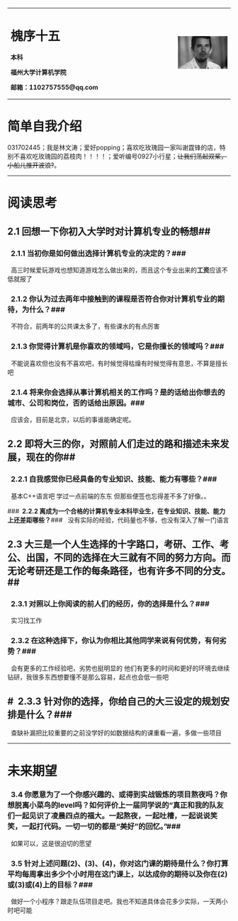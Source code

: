 <table border="0">
  <tr>
    <td width="75%">
      <h1>槐序十五</h1>
      <p><b>本科</b></p>
      <p><b>福州大学计算机学院</b></p>
      <p><b>邮箱：1102757555@qq.com</b></p>
      </td>
    <td width="25%">
      <img src="/111.jpg" width="100%">     
    </td>
    
    
  </tr>
</table>



# **简单自我介绍** #
031702445；我是林文涛；爱好popping；喜欢吃玫瑰园一家叫谢霆锋的店，特别不喜欢吃玫瑰园的荔枝肉！！！！；爱听编号0927小行星；~~让我们荡起双桨，小船儿推开波浪?~~。
<hr></hr>

# **阅读思考** #
## **2.1  回想一下你初入大学时对计算机专业的畅想**##

### **&nbsp;&nbsp;2.1.1 当初你是如何做出选择计算机专业的决定的？**###
&nbsp;&nbsp;高三时候爱玩游戏也想知道游戏怎么做出来的，而且这个专业出来的**工资**应该不低就报了

### **&nbsp;&nbsp;2.1.2 你认为过去两年中接触到的课程是否符合你对计算机专业的期待，为什么？**###
&nbsp;&nbsp;不符合，前两年的公共课太多了，有些课水的有点厉害

### **&nbsp;&nbsp;2.1.3 你觉得计算机是你喜欢的领域吗，它是你擅长的领域吗？**###
&nbsp;&nbsp;不能说喜欢但也没有不喜欢吧，有时候觉得枯燥有时候觉得有意思，不算是擅长吧

### **&nbsp;&nbsp;2.1.4 将来你会选择从事计算机相关的工作吗？是的话给出你想去的城市、公司和岗位，否的话给出原因。**###
&nbsp;&nbsp;应该会，目前是北京，以后的事谁能确定呢。

## **2.2 即将大三的你，对照前人们走过的路和描述未来发展，现在的你**##

### **&nbsp;&nbsp;2.2.1 自我感觉你已经具备的专业知识、技能、能力有哪些？**###
&nbsp;&nbsp;基本C++语言吧 学过一点前端的东东 但那些便签也忘得差不多了好像。。

###**&nbsp;&nbsp;2.2.2 离成为一个合格的计算机专业本科毕业生，在专业知识、技能、能力上还差距哪些？**###
&nbsp;&nbsp;没有实际的经验，代码量也不够，也没有深入了解一门语言

## **2.3 大三是一个人生选择的十字路口，考研、工作、考公、出国，不同的选择在大三就有不同的努力方向。而无论考研还是工作的每条路径，也有许多不同的分支。**##

### **&nbsp;&nbsp;2.3.1 对照以上你阅读的前人们的经历，你的选择是什么？**###
&nbsp;&nbsp;实习找工作

### **&nbsp;&nbsp;2.3.2 在这种选择下，你认为你相比其他同学来说有何优势，有何劣势？**###
&nbsp;&nbsp;会有更多的工作经验吧，劣势也挺明显的 他们有更多的时间和更好的环境去继续钻研，我很多东西想要懂不是那么容易，起点也会低一些吧

## #**&nbsp;&nbsp;2.3.3 针对你的选择，你给自己的大三设定的规划安排是什么？**###
&nbsp;&nbsp;查缺补漏把比较重要的之前没学好的如数据结构的课重看一遍，多做一些项目

---------
# **未来期望** #
### **&nbsp;&nbsp;3.4 你愿意为了一个你感兴趣的、或得到实战锻炼的项目熬夜吗？你想脱离小菜鸟的level吗？如何评价上一届同学说的“真正和我的队友们一起见识了凌晨四点的福大。一起熬夜，一起吐槽，一起说说笑笑，一起打代码。一切一切的都是“美好”的回忆。”**###
&nbsp;&nbsp;如果可以，这是很迫切的愿望

### **&nbsp;&nbsp;3.5 针对上述问题(2)、(3)、(4)，你对这门课的期待是什么？你打算平均每周拿出多少个小时用在这门课上，以达成你的期待以及你在(2)或(3)或(4)上的目标？**###
&nbsp;&nbsp;做好一个小程序？跟走队伍项目走吧。我也不知道具体会花多少实际，一天两小时吧可能
